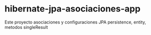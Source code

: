# hibernate-jpa-asociaciones-app
Este proyecto asociaciones y  configuraciones JPA persistence, entity, metodos singleResult
